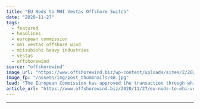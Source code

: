 ```yaml
---
title: "EU Nods to MHI Vestas Offshore Switch"
date: "2020-11-27"
tags: 
  - featured
  - headlines
  - european commission
  - mhi vestas offshore wind
  - mitsubishi heavy industries
  - vestas
  - offshorewind
source: "offshorewind"
image_url: "https://www.offshorewind.biz/wp-content/uploads/sites/2/2020/11/EU-Nods-to-MHI-Vestas-Offshore-Switch.jpg"
image_fp: "/assets/img/post_thumbnails/48.jpg"
lead: "The European Commission has approved the transaction through which Vestas will take full ownership"
article_url: "https://www.offshorewind.biz/2020/11/27/eu-nods-to-mhi-vestas-offshore-switch/"
---
```


---
